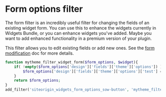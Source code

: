 # Form options filter

The form filter is an incredibly useful filter for changing the fields of an existing widget form. You can use this to enhance the widgets currently in Widgets Bundle, or you can enhance widgets you've added. Maybe you want to add enhanced functionality in a premium version of your plugin.

This filter allows you to edit existing fields or add new ones. See the [form modification](../../form-building/modifying-forms.md) doc for more details.

```php
function mytheme_filter_widget_form($form_options, $widget){
    if( !empty($form_options['design']['fields']['theme']['options']) ) {
        $form_options['design']['fields']['theme']['options']['test'] = __('Test Style', 'mytheme');
    }
    return $form_options;
}
add_filter('siteorigin_widgets_form_options_sow-button', 'mytheme_filter_widget_form', 10, 2)
```

